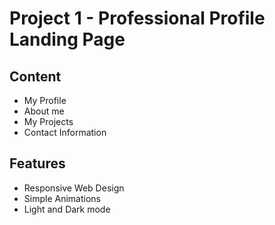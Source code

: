 # Project 1 - Professional Profile Landing Page

## Content

- My Profile
- About me
- My Projects
- Contact Information

## Features

- Responsive Web Design
- Simple Animations
- Light and Dark mode